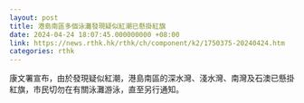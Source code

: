 ```yaml
---
layout: post
title: 港島南區多個泳灘發現疑似紅潮已懸掛紅旗
date: 2024-04-24 18:07:45.000000000 +08:00
link: https://news.rthk.hk/rthk/ch/component/k2/1750375-20240424.htm
categories: rthk
---
```


康文署宣布，由於發現疑似紅潮，港島南區的深水灣、淺水灣、南灣及石澳已懸掛紅旗，市民切勿在有關泳灘游泳，直至另行通知。
